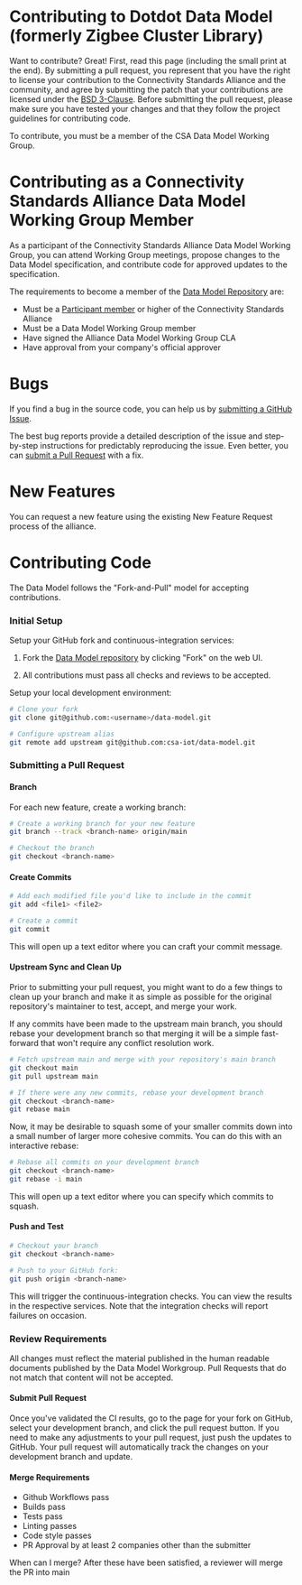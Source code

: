 # Contributing to Dotdot Data Model (formerly Zigbee Cluster Library)

Want to contribute? Great! First, read this page (including the small print at
the end). By submitting a pull request, you represent that you have the right to
license your contribution to the Connectivity Standards Alliance and the community, and agree by
submitting the patch that your contributions are licensed under the
[BSD 3-Clause](./LICENSE.md). Before submitting the pull request, please make
sure you have tested your changes and that they follow the project guidelines
for contributing code.

To contribute, you must be a member of the CSA Data Model Working Group.

# Contributing as a Connectivity Standards Alliance Data Model Working Group Member

As a participant of the Connectivity Standards Alliance Data Model Working Group, you can
attend Working Group meetings, propose changes to the Data Model specification, and 
contribute code for approved updates to the specification.

The requirements to become a member of the
[Data Model Repository](https://github.com/csa-iot/data-model) are:

-   Must be a [Participant member](http://www.zigbeealliance.org/join) or higher
    of the Connectivity Standards Alliance
-   Must be a Data Model Working Group member
-   Have signed the Alliance Data Model Working Group CLA
-   Have approval from your company's official approver

# Bugs

If you find a bug in the source code, you can help us by
[submitting a GitHub Issue](https://github.com/csa-iot/data-model/issues/new).

The best bug reports provide a detailed description of the issue and
step-by-step instructions for predictably reproducing the issue. Even better,
you can
[submit a Pull Request](https://github.com/csa-iot/data-model/blob/main/CONTRIBUTING.md#submitting-a-pull-request)
with a fix.

# New Features

You can request a new feature using the existing New Feature Request process of the alliance.

# Contributing Code

The Data Model follows the "Fork-and-Pull" model for accepting contributions.

### Initial Setup

Setup your GitHub fork and continuous-integration services:

1. Fork the
   [Data Model repository](https://github.com/csa-iot/data-model) by
   clicking "Fork" on the web UI.

2. All contributions must pass all checks and reviews to be accepted.

Setup your local development environment:

```bash
# Clone your fork
git clone git@github.com:<username>/data-model.git

# Configure upstream alias
git remote add upstream git@github.com:csa-iot/data-model.git
```

### Submitting a Pull Request

#### Branch

For each new feature, create a working branch:

```bash
# Create a working branch for your new feature
git branch --track <branch-name> origin/main

# Checkout the branch
git checkout <branch-name>
```

#### Create Commits

```bash
# Add each modified file you'd like to include in the commit
git add <file1> <file2>

# Create a commit
git commit
```

This will open up a text editor where you can craft your commit message.

#### Upstream Sync and Clean Up

Prior to submitting your pull request, you might want to do a few things to
clean up your branch and make it as simple as possible for the original
repository's maintainer to test, accept, and merge your work.

If any commits have been made to the upstream main branch, you should rebase
your development branch so that merging it will be a simple fast-forward that
won't require any conflict resolution work.

```bash
# Fetch upstream main and merge with your repository's main branch
git checkout main
git pull upstream main

# If there were any new commits, rebase your development branch
git checkout <branch-name>
git rebase main
```

Now, it may be desirable to squash some of your smaller commits down into a
small number of larger more cohesive commits. You can do this with an
interactive rebase:

```bash
# Rebase all commits on your development branch
git checkout <branch-name>
git rebase -i main
```

This will open up a text editor where you can specify which commits to squash.

#### Push and Test

```bash
# Checkout your branch
git checkout <branch-name>

# Push to your GitHub fork:
git push origin <branch-name>
```

This will trigger the continuous-integration checks. You can view the results in
the respective services. Note that the integration checks will report failures
on occasion.

### Review Requirements

All changes must reflect the material published in the human readable documents
published by the Data Model Workgroup. Pull Requests that do not match that 
content will not be accepted.

#### Submit Pull Request

Once you've validated the CI results, go to the page for your fork on GitHub,
select your development branch, and click the pull request button. If you need
to make any adjustments to your pull request, just push the updates to GitHub.
Your pull request will automatically track the changes on your development
branch and update.

#### Merge Requirements

-   Github Workflows pass
-   Builds pass
-   Tests pass
-   Linting passes
-   Code style passes
-   PR Approval by at least 2 companies other than the submitter

When can I merge? After these have been satisfied, a reviewer will merge the PR
into main
